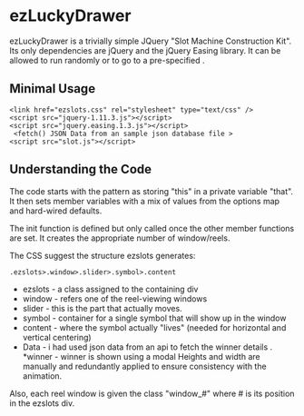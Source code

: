 ezLuckyDrawer
=======
ezLuckyDrawer is a trivially simple JQuery "Slot Machine Construction Kit". Its only dependencies are jQuery and the jQuery Easing library. It can be allowed to run randomly or to go to a pre-specified .

Minimal Usage
-----
    <link href="ezslots.css" rel="stylesheet" type="text/css" />
    <script src="jquery-1.11.3.js"></script>
    <script src="jquery.easing.1.3.js"></script>
     <fetch() JSON Data from an sample json database file >
    <script src="slot.js"></script>
    
 
Understanding the Code
----------------------
The code starts with the pattern as storing "this" in a private variable "that". It then sets member variables with a mix of values from the options map and hard-wired defaults.

The init function is defined but only called once the other member functions are set. It creates the appropriate number of window/reels.

The CSS suggest the structure ezslots generates:

    .ezslots>.window>.slider>.symbol>.content

* ezslots - a class assigned to the containing div
* window - refers one of the reel-viewing windows
* slider - this is the part that actually moves.
* symbol - container for a single symbol that will show up in the window
* content - where the symbol actually "lives" (needed for horizontal and vertical centering)
* Data - i had used json data from an api to fetch the winner details .
*winner - winner is shown using a modal
Heights and width are manually and redundantly applied to ensure consistency with the animation.

Also, each reel window is given the class "window_#" where # is its position in the ezslots div.

